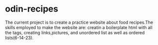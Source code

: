 # odin-recipes

The current project is to create a practice website about food recipes.The skills employed to make the website are: creatin a boilerplate html with all the tags, creating links,pictures, and unordered list as well as ordered lists(6-14-23).